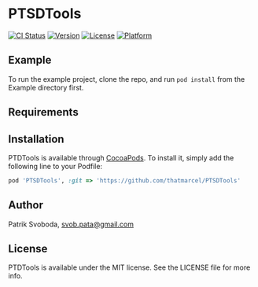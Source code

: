 # PTSDTools

[![CI Status](https://img.shields.io/travis/Patrik%20Svoboda/PTDTools.svg?style=flat)](https://travis-ci.org/Patrik%20Svoboda/PTDTools)
[![Version](https://img.shields.io/cocoapods/v/PTDTools.svg?style=flat)](https://cocoapods.org/pods/PTDTools)
[![License](https://img.shields.io/cocoapods/l/PTDTools.svg?style=flat)](https://cocoapods.org/pods/PTDTools)
[![Platform](https://img.shields.io/cocoapods/p/PTDTools.svg?style=flat)](https://cocoapods.org/pods/PTDTools)

## Example

To run the example project, clone the repo, and run `pod install` from the Example directory first.

## Requirements

## Installation

PTDTools is available through [CocoaPods](https://cocoapods.org). To install
it, simply add the following line to your Podfile:

```ruby
pod 'PTSDTools', :git => 'https://github.com/thatmarcel/PTSDTools'
```

## Author

Patrik Svoboda, svob.pata@gmail.com

## License

PTDTools is available under the MIT license. See the LICENSE file for more info.
